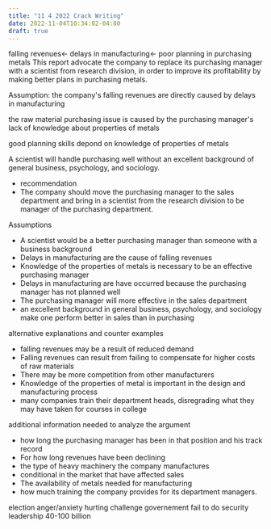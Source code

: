 ```yaml
---
title: "11 4 2022 Crack Writing"
date: 2022-11-04T10:34:02-04:00
draft: true
---
```




falling revenues<- delays in manufacturing<- poor planning in purchasing metals
This report advocate the company to replace its purchasing manager with a scientist from research division, in order to improve its profitability by making better plans in purchasing metals. 

Assumption:
the company's falling revenues are directly caused by delays in manufacturing

the raw material purchasing issue is caused by the purchasing manager's lack of knowledge about properties of metals

good planning skills depond on knowledge of properties of metals

A scientist will handle purchasing well without an excellent background of general business, psychology, and sociology.

* recommendation
* The company should move the purchasing manager to the sales department and bring in a scientist from the research division to be manager of the purchasing department.

Assumptions
* A scientist would be a better purchasing manager than someone with a business background
* Delays in manufacturing are the cause of falling revenues
* Knowledge of the properties of metals is necessary to be an effective purchasing manager
* Delays in manufacturing are have occurred because the purchasing manager has not planned well
* The purchasing manager will more effective in the sales department
* an excellent background in general business, psychology, and sociology make one perform better in sales than in purchasing

alternative explanations and counter examples
* falling revenues may be a result of reduced demand
* Falling revenues can result from failing to compensate for higher costs of raw materials
* There may be more competition from other manufacturers
* Knowledge of the properties of metal is important in the design and manufacturing process
* many companies train their department heads, disregrading what they may have taken for courses in college

additional information needed to analyze the argument
* how long the purchasing manager has been in that position and his track record
* For how long revenues have been declining
* the type of heavy machinery the company manufactures
* conditional in the market that have affected sales
* The availability of metals needed for manufacturing
* how much training the company provides for its department managers.
  


election
anger/anxiety
hurting challenge
governement fail to do
security leadership
40-100 billion